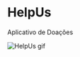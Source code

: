 # HelpUs
Aplicativo de Doações

![HelpUs gif](https://github.com/disias/HelpUs/raw/master/Images/HelpUs.gif)
